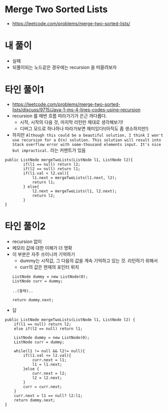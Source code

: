 # Merge Two Sorted Lists
- https://leetcode.com/problems/merge-two-sorted-lists/

# 내 풀이
- 실패
- 되풀이되는 노드같은 경우에는 recursion 을 떠올려보자


# 타인 풀이1
- https://leetcode.com/problems/merge-two-sorted-lists/discuss/9715/Java-1-ms-4-lines-codes-using-recursion
- recursion 를 매번 흐름 따라가기가 은근 까다롭다.
    - 시작, 시작의 다음 것, 마지막 리턴만 제대로 생각해보기!
    - 디버그 모드로 하나하나 따라가보면 재미있다!(아직도 좀 생소하지만!)
- 하지만 `Although this could be a beautiful solution, I think I won't use recursion for a O(n) solution. This solution will result into Stack overflow error with some-thousand elements input. It's nice but impractical.` 라는 커멘트가 있음
```
public ListNode mergeTwoLists(ListNode l1, ListNode l2){
		if(l1 == null) return l2;
		if(l2 == null) return l1;
		if(l1.val < l2.val){
			l1.next = mergeTwoLists(l1.next, l2);
			return l1;
		} else{
			l2.next = mergeTwoLists(l1, l2.next);
			return l2;
		}
}
```

# 타인 풀이2
- recursion 없이
- 메모리 값에 대한 이해가 더 명확
- 이 부분은 자주 쓰이니까 기억하기
    - dummy는 시작값, 그 다음의 값을 계속 기억하고 있는 것. 리턴하기 위해서
    - curr의 값은 현재의 포인터 위치
    ```
    ListNode dummy = new ListNode(0);
    ListNode curr = dummy;

    ..(중략)..

    return dummy.next;
    ```
- 답
```
public ListNode mergeTwoLists(ListNode l1, ListNode l2) {
    if(l1 == null) return l2;
    else if(l2 == null) return l1;

    ListNode dummy = new ListNode(0);
    ListNode curr = dummy;

    while(l1 != null && l2!= null){
        if(l1.val <= l2.val){
            curr.next = l1;
            l1 = l1.next;
        }else {
            curr.next = l2;
            l2 = l2.next;
        }
        curr = curr.next;
    }
    curr.next = l1 == null? l2:l1;
    return dummy.next;
}
```

